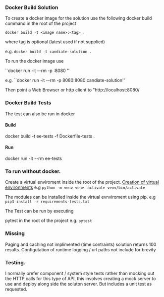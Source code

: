 ### Docker Build Solution

To create a docker image for the solution use the following docker build command in the root of the project

``docker build -t <image name>:<tag> .``

where tag is optional (latest used if not supplied)

e.g. ``docker build -t candiate-solution .``

To run the docker image use

``docker run -it --rm -p <port to connect to>:8080 <image name>''

e.g.  ``docker run -it --rm -p 8080:8080 candiate-solution''

Then point a Web Browser or http client to "http://localhost:8080/<github user>


### Docker Build Tests

The test can also be run in docker

#### Build

docker build -t ee-tests -f Dockerfile-tests  .

#### Run

 docker run -it --rm  ee-tests


### To run without docker.

Create a virtual enviroment inside the root of the project. [Creation of virtual environments](https://docs.python.org/3/library/venv.html)
e.g
``python -m venv venv ``
``activate venv/bin/activate``

The modules can be installed inside the virtual evnviroment using pip.
e.g
`` pip3 install -r requirements-tests.txt ``

The Test can be run by executing

pytest in the root of the project
e.g.
``pytest``


### Missing
Paging and caching not implimented (time contraints) solution returns 100 results.
Configutation of runtime logging / url paths not include for brevity

### Testing.

I normally prefer component / system style tests rather than mocking out the HTTP calls
for this type of API, this involves creating a mock server to use and deploy along side the soluton server.
But includes a unit test as requested.
